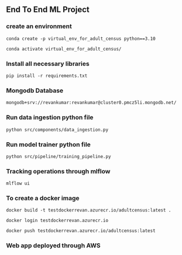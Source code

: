 ## End To End ML Project

### create an environment
```
conda create -p virtual_env_for_adult_census python==3.10

conda activate virtual_env_for_adult_census/
```
### Install all necessary libraries
```
pip install -r requirements.txt
```

### Mongodb Database

```
mongodb+srv://revankumar:revankumar@cluster0.pmcz5li.mongodb.net/
```

### Run data ingestion python file
```
python src/components/data_ingestion.py
```

### Run model trainer python file

```
python src/pipeline/training_pipeline.py
```

### Tracking operations through mlflow

```
mlflow ui
```

### To create a docker image

```
docker build -t testdockerrevan.azurecr.io/adultcensus:latest .

docker login testdockerrevan.azurecr.io

docker push testdockerrevan.azurecr.io/adultcensus:latest
```

### Web app deployed through AWS

```

```
